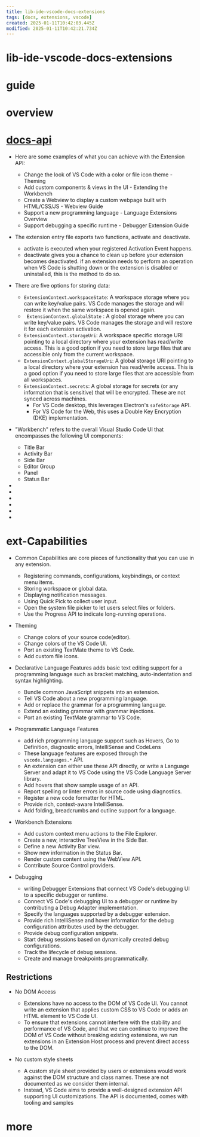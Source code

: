 ```yaml
---
title: lib-ide-vscode-docs-extensions
tags: [docs, extensions, vscode]
created: 2025-01-11T10:42:03.445Z
modified: 2025-01-11T10:42:21.734Z
---
```


# lib-ide-vscode-docs-extensions

# guide

# overview

# [docs-api](https://code.visualstudio.com/api)

- Here are some examples of what you can achieve with the Extension API:
  - Change the look of VS Code with a color or file icon theme - Theming
  - Add custom components & views in the UI - Extending the Workbench
  - Create a Webview to display a custom webpage built with HTML/CSS/JS - Webview Guide
  - Support a new programming language - Language Extensions Overview
  - Support debugging a specific runtime - Debugger Extension Guide

- The extension entry file exports two functions, activate and deactivate. 
  - activate is executed when your registered Activation Event happens. 
  - deactivate gives you a chance to clean up before your extension becomes deactivated. if an extension needs to perform an operation when VS Code is shutting down or the extension is disabled or uninstalled, this is the method to do so.

- There are five options for storing data:
  - `ExtensionContext.workspaceState`: A workspace storage where you can write key/value pairs. VS Code manages the storage and will restore it when the same workspace is opened again.
  - ` ExtensionContext.globalState` : A global storage where you can write key/value pairs. VS Code manages the storage and will restore it for each extension activation.
  - `ExtensionContext.storageUri`: A workspace specific storage URI pointing to a local directory where your extension has read/write access. This is a good option if you need to store large files that are accessible only from the current workspace.
  - `ExtensionContext.globalStorageUri`: A global storage URI pointing to a local directory where your extension has read/write access. This is a good option if you need to store large files that are accessible from all workspaces.
  - `ExtensionContext.secrets`: A global storage for secrets (or any information that is sensitive) that will be encrypted. These are not synced across machines. 
    - For VS Code desktop, this leverages Electron's `safeStorage` API. 
    - For VS Code for the Web, this uses a Double Key Encryption (DKE) implementation.

- "Workbench" refers to the overall Visual Studio Code UI that encompasses the following UI components:
  - Title Bar
  - Activity Bar
  - Side Bar
  - Editor Group
  - Panel
  - Status Bar

- 
- 
- 
- 
- 
- 

# ext-Capabilities
- Common Capabilities are core pieces of functionality that you can use in any extension.
  - Registering commands, configurations, keybindings, or context menu items.
  - Storing workspace or global data.
  - Displaying notification messages.
  - Using Quick Pick to collect user input.
  - Open the system file picker to let users select files or folders.
  - Use the Progress API to indicate long-running operations.

- Theming
  - Change colors of your source code(editor).
  - Change colors of the VS Code UI.
  - Port an existing TextMate theme to VS Code.
  - Add custom file icons.

- Declarative Language Features adds basic text editing support for a programming language such as bracket matching, auto-indentation and syntax highlighting. 
  - Bundle common JavaScript snippets into an extension.
  - Tell VS Code about a new programming language.
  - Add or replace the grammar for a programming language.
  - Extend an existing grammar with grammar injections.
  - Port an existing TextMate grammar to VS Code.

- Programmatic Language Features
  - add rich programming language support such as Hovers, Go to Definition, diagnostic errors, IntelliSense and CodeLens
  - These language features are exposed through the `vscode.languages.*` API.
  - An extension can either use these API directly, or write a Language Server and adapt it to VS Code using the VS Code Language Server library.
  - Add hovers that show sample usage of an API.
  - Report spelling or linter errors in source code using diagnostics.
  - Register a new code formatter for HTML.
  - Provide rich, context-aware IntelliSense.
  - Add folding, breadcrumbs and outline support for a language.

- Workbench Extensions
  - Add custom context menu actions to the File Explorer.
  - Create a new, interactive TreeView in the Side Bar.
  - Define a new Activity Bar view.
  - Show new information in the Status Bar.
  - Render custom content using the WebView API.
  - Contribute Source Control providers.

- Debugging
  - writing Debugger Extensions that connect VS Code's debugging UI to a specific debugger or runtime.
  - Connect VS Code's debugging UI to a debugger or runtime by contributing a Debug Adapter implementation.
  - Specify the languages supported by a debugger extension.
  - Provide rich IntelliSense and hover information for the debug configuration attributes used by the debugger.
  - Provide debug configuration snippets.
  - Start debug sessions based on dynamically created debug configurations.
  - Track the lifecycle of debug sessions.
  - Create and manage breakpoints programmatically.

## Restrictions

- No DOM Access
  - Extensions have no access to the DOM of VS Code UI. You cannot write an extension that applies custom CSS to VS Code or adds an HTML element to VS Code UI.
  - To ensure that extensions cannot interfere with the stability and performance of VS Code, and that we can continue to improve the DOM of VS Code without breaking existing extensions, we run extensions in an Extension Host process and prevent direct access to the DOM.

- No custom style sheets
  - A custom style sheet provided by users or extensions would work against the DOM structure and class names. These are not documented as we consider them internal.
  - Instead, VS Code aims to provide a well-designed extension API supporting UI customizations. The API is documented, comes with tooling and samples
# more

